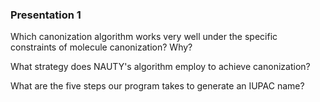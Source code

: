 ### Presentation 1
Which canonization algorithm works very well under the specific constraints of molecule canonization? Why?


What strategy does NAUTY's algorithm employ to achieve canonization?


What are the five steps our program takes to generate an IUPAC name?